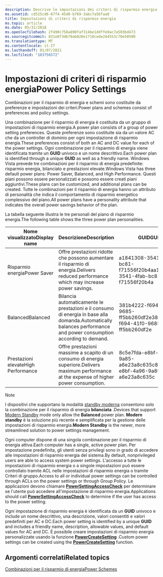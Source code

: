 ```yaml
---
description: Descrive le impostazioni dei criteri di risparmio energia che costituiscono uno schema di risparmio energia.
ms.assetid: cd515cd6-67f4-45d0-b769-3abc7a56faa8
title: Impostazioni di criteri di risparmio energia
ms.topic: article
ms.date: 05/31/2018
ms.openlocfilehash: 2f490c758a890faf314be1ddffe9ac7a503bd473
ms.sourcegitcommit: 831e8f3db78ab820e1710cede244553c70e50500
ms.translationtype: MT
ms.contentlocale: it-IT
ms.lasthandoff: 01/07/2021
ms.locfileid: "103756572"
---
```

# <a name="power-policy-settings"></a><span data-ttu-id="2995a-103">Impostazioni di criteri di risparmio energia</span><span class="sxs-lookup"><span data-stu-id="2995a-103">Power Policy Settings</span></span>

<span data-ttu-id="2995a-104">Combinazioni per il risparmio di energia e schemi sono costituite da preferenze e impostazioni dei criteri.</span><span class="sxs-lookup"><span data-stu-id="2995a-104">Power plans and schemes consist of preferences and policy settings.</span></span>

<span data-ttu-id="2995a-105">Una combinazione per il risparmio di energia è costituita da un gruppo di impostazioni di risparmio energia.</span><span class="sxs-lookup"><span data-stu-id="2995a-105">A power plan consists of a group of power setting preferences.</span></span> <span data-ttu-id="2995a-106">Queste preferenze sono costituite sia da un valore AC che da un controller di dominio per ogni impostazione di risparmio energia.</span><span class="sxs-lookup"><span data-stu-id="2995a-106">These preferences consist of both an AC and DC value for each of the power settings.</span></span> <span data-ttu-id="2995a-107">Ogni combinazione per il risparmio di energia viene identificata tramite un **GUID** univoco e un nome descrittivo.</span><span class="sxs-lookup"><span data-stu-id="2995a-107">Each power plan is identified through a unique **GUID** as well as a friendly name.</span></span> <span data-ttu-id="2995a-108">Windows Vista prevede tre combinazioni per il risparmio di energia predefinite: risparmio energia, bilanciato e prestazioni elevate.</span><span class="sxs-lookup"><span data-stu-id="2995a-108">Windows Vista has three default power plans: Power Saver, Balanced, and High Performance.</span></span> <span data-ttu-id="2995a-109">Questi piani possono essere personalizzati e possono essere creati piani aggiuntivi.</span><span class="sxs-lookup"><span data-stu-id="2995a-109">These plans can be customized, and additional plans can be created.</span></span> <span data-ttu-id="2995a-110">Tutte le combinazioni per il risparmio di energia hanno un attributo di personalità che indica il comportamento di risparmio energetico complessivo del piano.</span><span class="sxs-lookup"><span data-stu-id="2995a-110">All power plans have a personality attribute that indicates the overall power savings behavior of the plan.</span></span>

<span data-ttu-id="2995a-111">La tabella seguente illustra le tre personali del piano di risparmio energia.</span><span class="sxs-lookup"><span data-stu-id="2995a-111">The following table shows the three power plan personalities.</span></span> 

| <span data-ttu-id="2995a-112">Nome visualizzato</span><span class="sxs-lookup"><span data-stu-id="2995a-112">Display name</span></span>     | <span data-ttu-id="2995a-113">Descrizione</span><span class="sxs-lookup"><span data-stu-id="2995a-113">Description</span></span>                                                                   | <span data-ttu-id="2995a-114">**GUID**</span><span class="sxs-lookup"><span data-stu-id="2995a-114">**GUID**</span></span>                             |
|------------------|-------------------------------------------------------------------------------|--------------------------------------|
| <span data-ttu-id="2995a-115">Risparmio energia</span><span class="sxs-lookup"><span data-stu-id="2995a-115">Power Saver</span></span>      | <span data-ttu-id="2995a-116">Offre prestazioni ridotte che possono aumentare il risparmio di energia.</span><span class="sxs-lookup"><span data-stu-id="2995a-116">Delivers reduced performance which may increase power savings.</span></span>                | <span data-ttu-id="2995a-117">a1841308-3541-4fab-bc81-f71556f20b4a</span><span class="sxs-lookup"><span data-stu-id="2995a-117">a1841308-3541-4fab-bc81-f71556f20b4a</span></span> |
| <span data-ttu-id="2995a-118">Balanced</span><span class="sxs-lookup"><span data-stu-id="2995a-118">Balanced</span></span>         | <span data-ttu-id="2995a-119">Bilancia automaticamente le prestazioni e il consumo di energia in base alla domanda.</span><span class="sxs-lookup"><span data-stu-id="2995a-119">Automatically balances performance and power consumption according to demand.</span></span> | <span data-ttu-id="2995a-120">381b4222-f694-41f0-9685-ff5bb260df2e</span><span class="sxs-lookup"><span data-stu-id="2995a-120">381b4222-f694-41f0-9685-ff5bb260df2e</span></span> |
| <span data-ttu-id="2995a-121">Prestazioni elevate</span><span class="sxs-lookup"><span data-stu-id="2995a-121">High Performance</span></span> | <span data-ttu-id="2995a-122">Offre prestazioni massime a scapito di un consumo di energia superiore.</span><span class="sxs-lookup"><span data-stu-id="2995a-122">Delivers maximum performance at the expense of higher power consumption.</span></span>      | <span data-ttu-id="2995a-123">8c5e7fda-e8bf-4a96-9a85-a6e23a8c635c</span><span class="sxs-lookup"><span data-stu-id="2995a-123">8c5e7fda-e8bf-4a96-9a85-a6e23a8c635c</span></span> |



 

> [!Note]  
> <span data-ttu-id="2995a-124">I dispositivi che supportano la modalità [standby moderna](/windows-hardware/design/device-experiences/modern-standby) consentono solo la combinazione per il risparmio di energia **bilanciata** .</span><span class="sxs-lookup"><span data-stu-id="2995a-124">Devices that support [Modern Standby](/windows-hardware/design/device-experiences/modern-standby) mode only allow the **Balanced** power plan.</span></span> <span data-ttu-id="2995a-125">**Modern standby** è la soluzione più recente e semplificata per la gestione delle impostazioni di risparmio energia.</span><span class="sxs-lookup"><span data-stu-id="2995a-125">**Modern Standby** is the newer, more streamlined solution to power settings management.</span></span>

 

<span data-ttu-id="2995a-126">Ogni computer dispone di una singola combinazione per il risparmio di energia attiva.</span><span class="sxs-lookup"><span data-stu-id="2995a-126">Each computer has a single, active power plan.</span></span> <span data-ttu-id="2995a-127">Per impostazione predefinita, gli utenti senza privilegi sono in grado di accedere alle impostazioni di risparmio energia del sistema.</span><span class="sxs-lookup"><span data-stu-id="2995a-127">By default, nonprivileged users are able to access system power settings.</span></span> <span data-ttu-id="2995a-128">L'accesso a tutte le impostazioni di risparmio energia o a singole impostazioni può essere controllato tramite ACL nelle impostazioni di risparmio energia o tramite Criteri di gruppo.</span><span class="sxs-lookup"><span data-stu-id="2995a-128">Access to all or individual power settings can be controlled through ACLs on the power settings or through Group Policy.</span></span> <span data-ttu-id="2995a-129">Le applicazioni devono chiamare [**PowerSettingAccessCheck**](/windows/desktop/api/PowrProf/nf-powrprof-powersettingaccesscheck) per determinare se l'utente può accedere all'impostazione di risparmio energia.</span><span class="sxs-lookup"><span data-stu-id="2995a-129">Applications should call [**PowerSettingAccessCheck**](/windows/desktop/api/PowrProf/nf-powrprof-powersettingaccesscheck) to determine if the user has access to the power setting.</span></span>

<span data-ttu-id="2995a-130">Ogni impostazione di risparmio energia è identificata da un **GUID** univoco e include un nome descrittivo, una descrizione, valori consentiti e valori predefiniti per AC e DC.</span><span class="sxs-lookup"><span data-stu-id="2995a-130">Each power setting is identified by a unique **GUID** and includes a friendly name, description, allowable values, and default values for AC and DC.</span></span> <span data-ttu-id="2995a-131">È possibile creare impostazioni di risparmio energia personalizzate usando la funzione [**PowerCreateSetting**](/windows/desktop/api/PowrProf/nf-powrprof-powercreatesetting) .</span><span class="sxs-lookup"><span data-stu-id="2995a-131">Custom power settings can be created using the [**PowerCreateSetting**](/windows/desktop/api/PowrProf/nf-powrprof-powercreatesetting) function.</span></span>

## <a name="related-topics"></a><span data-ttu-id="2995a-132">Argomenti correlati</span><span class="sxs-lookup"><span data-stu-id="2995a-132">Related topics</span></span>

<dl> <dt>

[<span data-ttu-id="2995a-133">Combinazioni per il risparmio di energia</span><span class="sxs-lookup"><span data-stu-id="2995a-133">Power Schemes</span></span>](power-schemes.md)
</dt> </dl>

 

 
